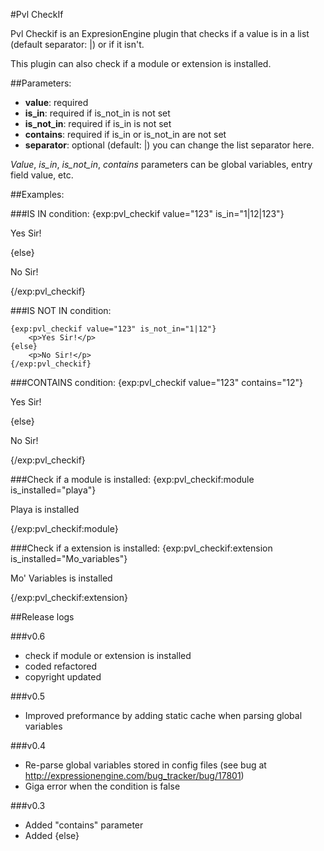 #Pvl CheckIf

Pvl Checkif is an ExpresionEngine plugin that checks if a value is in a list (default separator: |) or if it isn't.

This plugin can also check if a module or extension is installed.

##Parameters:

- **value**: required
- **is_in**: required if is_not_in is not set
- **is_not_in**: required if is_in is not set
- **contains**: required if is_in or is_not_in are not set
- **separator**: optional (default: |) you can change the list separator here.

*Value*, *is_in*, *is_not_in*, *contains* parameters can be global variables, entry field value, etc.

##Examples:
	
###IS IN condition:
	{exp:pvl_checkif value="123" is_in="1|12|123"}
		<p>Yes Sir!</p>
	{else}
		<p>No Sir!</p>
	{/exp:pvl_checkif}

###IS NOT IN condition:
	
	{exp:pvl_checkif value="123" is_not_in="1|12"}
		<p>Yes Sir!</p>
	{else}
		<p>No Sir!</p>
	{/exp:pvl_checkif}

###CONTAINS condition:
	{exp:pvl_checkif value="123" contains="12"}
		<p>Yes Sir!</p>
	{else}
		<p>No Sir!</p>
	{/exp:pvl_checkif}



###Check if a module is installed:
	{exp:pvl_checkif:module is_installed="playa"}
		<p>Playa is installed</p>
	{/exp:pvl_checkif:module}

###Check if a extension is installed:
	{exp:pvl_checkif:extension is_installed="Mo_variables"}
		<p>Mo' Variables is installed</p>
	{/exp:pvl_checkif:extension}




##Release logs

###v0.6
- check if module or extension is installed
- coded refactored
- copyright updated

###v0.5
- Improved preformance by adding static cache when parsing global variables

###v0.4
- Re-parse global variables stored in config files (see bug at http://expressionengine.com/bug_tracker/bug/17801)
- Giga error when the condition is false

###v0.3
- Added "contains" parameter
- Added {else}